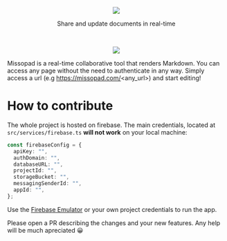<p align="center">
    <img src="https://imgur.com/UOlIAJE.png">
    <p align="center">
        Share and update documents in real-time
    </p>
</p>

<br>

<p align="center">
    <img src="https://imgur.com/xkSOFsC.png">
</p>

Missopad is a real-time collaborative tool that renders Markdown. You can access any page without the need to authenticate in any way. Simply access a url (e.g https://missopad.com/<any_url>) and start editing!

# How to contribute

The whole project is hosted on firebase. The main credentials, located at `src/services/firebase.ts` **will not work** on your local machine:

```ts
const firebaseConfig = {
  apiKey: "",
  authDomain: "",
  databaseURL: "",
  projectId: "",
  storageBucket: "",
  messagingSenderId: "",
  appId: "",
};
```

Use the [Firebase Emulator](https://firebase.google.com/docs/emulator-suite/connect_and_prototype) or your own project credentials to run the app.

Please open a PR describing the changes and your new features. Any help will be much apreciated 😀
